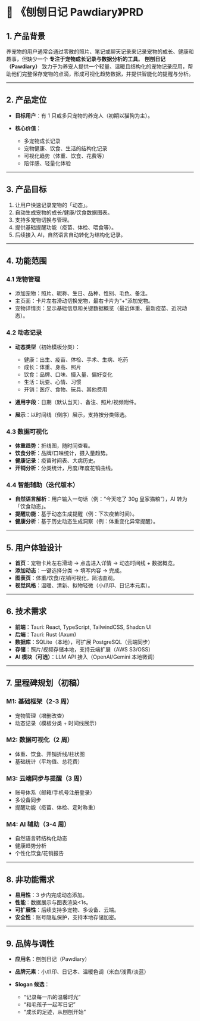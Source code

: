 # 🐾 《刨刨日记 Pawdiary》PRD

## 1. 产品背景

养宠物的用户通常会通过零散的照片、笔记或聊天记录来记录宠物的成长、健康和趣事，但缺少一个 **专注于宠物成长记录与数据分析的工具**。
**刨刨日记（Pawdiary）** 致力于为养宠人提供一个轻量、温暖且结构化的宠物记录应用，帮助他们完整保存宠物的点滴，形成可视化趋势数据，并提供智能化的提醒与分析。

---

## 2. 产品定位

* **目标用户**：有 1 只或多只宠物的养宠人（初期以猫狗为主）。
* **核心价值**：

  * 多宠物成长记录
  * 宠物健康、饮食、生活的结构化记录
  * 可视化趋势（体重、饮食、花费等）
  * 陪伴感、轻量化体验

---

## 3. 产品目标

1. 让用户快速记录宠物的「动态」。
2. 自动生成宠物的成长/健康/饮食数据图表。
3. 支持多宠物切换与管理。
4. 提供基础提醒功能（疫苗、体检、喂食等）。
5. 后续接入 AI，自然语言自动转化为结构化记录。

---

## 4. 功能范围

### 4.1 宠物管理

* 添加宠物：照片、昵称、生日、品种、性别、毛色、备注。
* 主页面：卡片左右滑动切换宠物，最右卡片为“+”添加宠物。
* 宠物详情页：显示基础信息和关键数据概览（最近体重、最新疫苗、近况动态）。

### 4.2 动态记录

* **动态类型**（初始模板分类）：

  * 健康：出生、疫苗、体检、手术、生病、吃药
  * 成长：体重、身高、照片
  * 饮食：品牌、口味、摄入量、偏好变化
  * 生活：玩耍、心情、习惯
  * 开销：医疗、食物、玩具、其他费用
* **通用字段**：日期（默认当天）、备注、照片/视频附件。
* **展示**：以时间线（倒序）展示，支持按分类筛选。

### 4.3 数据可视化

* **体重趋势**：折线图，随时间查看。
* **饮食分析**：品牌/口味统计，摄入量趋势。
* **健康记录**：疫苗时间表、大病历史。
* **开销分析**：分类统计，月度/年度花销曲线。

### 4.4 智能辅助（迭代版本）

* **自然语言解析**：用户输入一句话（例：“今天吃了 30g 皇家猫粮”），AI 转为「饮食动态」。
* **提醒功能**：基于动态生成提醒（例：下次疫苗时间）。
* **健康分析**：基于历史动态生成洞察（例：体重变化异常提醒）。

---

## 5. 用户体验设计

* **首页**：宠物卡片左右滑动 → 点击进入详情 → 动态时间线 + 数据概览。
* **添加动态**：一键选择分类 → 填写内容 → 完成。
* **图表页**：体重/饮食/花销可视化，简洁直观。
* **视觉风格**：温暖、清新、拟物轻微（小爪印、日记本元素）。

---

## 6. 技术需求

* **前端**：Tauri: React, TypeScript, TailwindCSS, Shadcn UI
* **后端**：Tauri: Rust (Axum) 
* **数据库**：SQLite（本地），可扩展 PostgreSQL（云端同步）
* **存储**：照片/视频存储本地，支持云端扩展（AWS S3/OSS）
* **AI 模块（可选）**：LLM API 接入（OpenAI/Gemini 本地微调）

---

## 7. 里程碑规划（初稿）

### M1: 基础框架（2-3 周）

* 宠物管理（增删改查）
* 动态记录（模板分类 + 时间线展示）

### M2: 数据可视化（2 周）

* 体重、饮食、开销折线/柱状图
* 基础统计（平均值、总花费）

### M3: 云端同步与提醒（3 周）

* 账号体系（邮箱/手机号注册登录）
* 多设备同步
* 提醒功能（疫苗、体检、定时称重）

### M4: AI 辅助（3-4 周）

* 自然语言转结构化动态
* 健康趋势分析
* 个性化饮食/花销报告

---

## 8. 非功能需求

* **易用性**：3 步内完成动态添加。
* **性能**：数据展示与图表渲染<1s。
* **可扩展性**：后续支持多宠物、多设备、云端。
* **安全性**：账号隐私保护，支持本地存储加密。

---

## 9. 品牌与调性

* **应用名**：刨刨日记（Pawdiary）
* **品牌元素**：小爪印、日记本、温暖色调（米白/浅黄/淡蓝）
* **Slogan 候选**：

  * “记录每一爪的温馨时光”
  * “和毛孩子一起写日记”
  * “成长的足迹，从刨刨开始”

